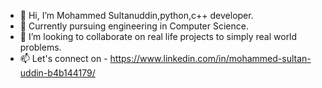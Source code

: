 - 👋 Hi, I’m Mohammed Sultanuddin,python,c++ developer.
- 🌱 Currently pursuing engineering in Computer Science.
- 💞️ I’m looking to collaborate on real life projects to simply real world problems.
- 📫 Let's connect on - https://www.linkedin.com/in/mohammed-sultan-uddin-b4b144179/

<!---
sultan799/sultan799 is a ✨ special ✨ repository because its `README.md` (this file) appears on your GitHub profile.
You can click the Preview link to take a look at your changes.
--->
